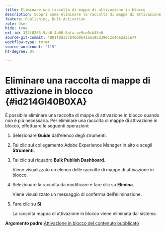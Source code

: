 ```yaml
---
title: Eliminare una raccolta di mappe di attivazione in blocco
description: Scopri come eliminare la raccolta di mappe di attivazione in blocco in AEM Guides.
feature: Publishing, Bulk Activation
role: User
hide: true
exl-id: 374f8265-9aa0-4a08-8afa-ae9ce0cb33e6
source-git-commit: 4801f0d327b4bd0641aa195d39ec2c4be2a2ce74
workflow-type: tm+mt
source-wordcount: '119'
ht-degree: 0%

---
```


# Eliminare una raccolta di mappe di attivazione in blocco {#id214GI40B0XA}

È possibile eliminare una raccolta di mappe di attivazione in blocco quando non è più necessaria. Per eliminare una raccolta di mappe di attivazione in blocco, effettuare le seguenti operazioni:

1. Selezionare **Guide** dall&#39;elenco degli strumenti.

1. Fai clic sul collegamento Adobe Experience Manager in alto e scegli **Strumenti**.

1. Fai clic sul riquadro **Bulk Publish Dashboard**.

   Viene visualizzato un elenco delle raccolte di mappe di attivazione in blocco.

1. Selezionare la raccolta da modificare e fare clic su **Elimina**.

   Viene visualizzato un messaggio di conferma dell’eliminazione.

1. Fare clic su **Sì**.

   La raccolta mappa di attivazione in blocco viene eliminata dal sistema.


**Argomento padre:**&#x200B;[&#x200B; Attivazione in blocco del contenuto pubblicato](conf-bulk-activation.md)
